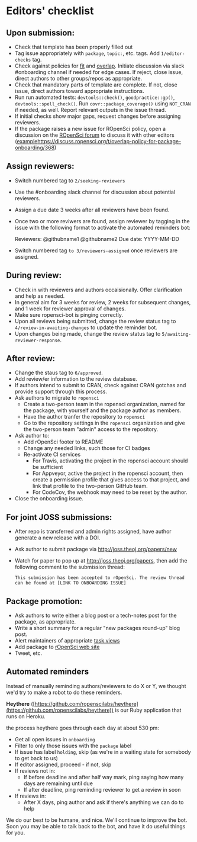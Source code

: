 # Editors' checklist

## Upon submission:

-   Check that template has been properly filled out
-   Tag issue appropriately with `package`, `topic:`, etc. tags. Add `1/editor-checks` tag.
-   Check against policies for [fit](policies.md#fit) and [overlap](policies.md#fit).
    Initiate discussion via slack #onboarding channel if needed for edge cases.
    If reject, close issue, direct authors to other groups/repos as appropriate.
-   Check that mandatory parts of template are complete.  If not, close issue,
    direct authors toward appropriate instructions.
-   Run run automated tests: `devtools::check()`, `goodpractice::gp()`, `devtools::spell_check()`. Run
    `covr::package_coverage()` using `NOT_CRAN` if needed, as well. Report
    relevant outputs in the issue thread.
-   If initial checks show major gaps, request changes before assigning reviewers.
-   If the package raises a new issue for ROpenSci policy, open a discussion on the
    [ROpenSci forum](https://discuss.ropensci.org/) to discuss it with other
    editors ([example]()https://discuss.ropensci.org/t/overlap-policy-for-package-onboarding/368)
    
## Assign reviewers:

-   Switch numbered tag to `2/seeking-reviewers`
-   Use the #onboarding slack channel for discussion about potential reviewers.
-   Assign a due date 3 weeks after all reviewers have been found.
-   Once two or more reviwers are found, assign reviewer by tagging in the issue with the
    following format to activate the automated reminders bot:
   
      Reviewers: @githubname1 @githubname2
      Due date: YYYY-MM-DD

-   Switch numbered tag `to 3/reviewers-assigned` once reviewers are assigned.


## During review:

-   Check in with reviewers and authors occaisionally. Offer clarification and
help as needed.
-   In general aim for 3 weeks for review, 2 weeks for
    subsequent changes, and 1 week for reviewer approval of changes.
-   Make sure ropensci-bot is pinging correctly.
-   Upon all reviews being submitted, change the review status tag to
    `4/review-in-awaiting-changes` to update the reminder bot.
-   Upon changes being made, change the review status tag to `5/awaiting-reviewer-response`.
    
## After review:

-  Change the staus tag to `6/approved`.
-   Add review/er information to the review database.
-   If authors intend to submit to CRAN, check against CRAN gotchas and provide
    support through this process.
-   Ask authors to migrate to `ropensci`
    -   Create a two-person team in the ropensci organization, named for the
        package, with yourself and the package author as members.
    -   Have the author tranfer the repository to `ropensci`
    -   Go to the repository settings in the `ropensci` organization and give
        the two-person team "admin" access to the repository.
-   Ask author to:
    -   Add rOpenSci footer to README
    -   Change any needed links, such those for CI badges
    -   Re-activate CI services
        -  For Travis, activating the project in the ropensci account should be
           sufficient
        -  For Appveyor, active the project in the ropensci account, then create
           a permission profile that gives access to that project, and link
           that profile to the two-person GitHub team.
        -  For CodeCov, the webhook may need to be reset by the author.
-   Close the onboarding issue. 

## For joint JOSS submissions:

-  After repo is transferred and admin rights assigned, have author generate
   a new release with a DOI.
-  Ask author to submit package via http://joss.theoj.org/papers/new
-  Watch for paper to pop up at http://joss.theoj.org/papers, then
   add the following comment to the submission thread:
   
   `This submission has been accepted to rOpenSci. The review thread can be
    found at [LINK TO ONBOARDING ISSUE]`

## Package promotion:

-  Ask authors to write either a blog post or a tech-notes post for the package,
   as appropriate.
-   Write a short summary for a regular "new packages round-up" blog post.
-   Alert maintainers of appropriate [task views](https://github.com/search?utf8=%E2%9C%93&q=user%3Aropensci+%22task+view%22&type=Repositories&ref=searchresults)
-   Add package to [rOpenSci web site](https://github.com/ropensci/roweb)
-   Tweet, etc.


## Automated reminders

Instead of manually reminding authors/reviewers to do X or Y, we thought we'd try to make a robot to do these reminders. 

__Heythere__ ([https://github.com/ropenscilabs/heythere](https://github.com/ropenscilabs/heythere)) is our Ruby application that runs on Heroku. 

the process heythere goes through each day at about 530 pm:

* Get all open issues in `onboarding`
* Filter to only those issues with the `package` label
* If issue has label `holding`, skip (as we're in a waiting state for somebody to get back to us)
* If editor assigned, proceed - if not, skip
* If reviews not in:
    * If before deadline and after half way mark, ping saying how many days are remaining until due
    * If after deadline, ping reminding reviewer to get a review in soon
* If reviews in:
    * After X days, ping author and ask if there's anything we can do to help

We do our best to be humane, and nice.  We'll continue to improve the bot. Soon you may be able to talk back to the bot, and have it do useful things for you.
